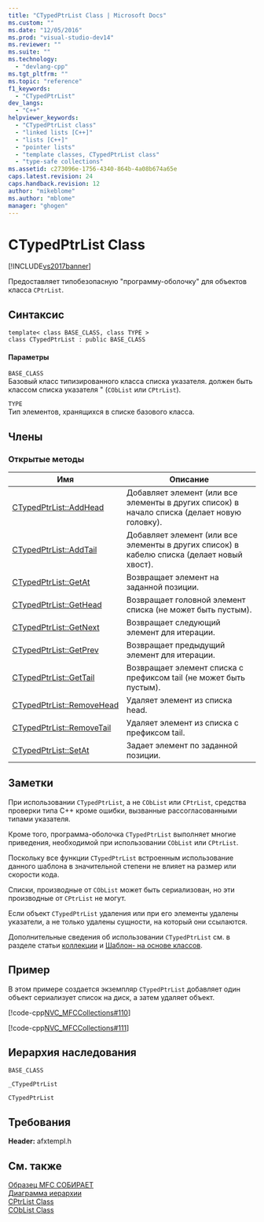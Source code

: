 ```yaml
---
title: "CTypedPtrList Class | Microsoft Docs"
ms.custom: ""
ms.date: "12/05/2016"
ms.prod: "visual-studio-dev14"
ms.reviewer: ""
ms.suite: ""
ms.technology: 
  - "devlang-cpp"
ms.tgt_pltfrm: ""
ms.topic: "reference"
f1_keywords: 
  - "CTypedPtrList"
dev_langs: 
  - "C++"
helpviewer_keywords: 
  - "CTypedPtrList class"
  - "linked lists [C++]"
  - "lists [C++]"
  - "pointer lists"
  - "template classes, CTypedPtrList class"
  - "type-safe collections"
ms.assetid: c273096e-1756-4340-864b-4a08b674a65e
caps.latest.revision: 24
caps.handback.revision: 12
author: "mikeblome"
ms.author: "mblome"
manager: "ghogen"
---
```

# CTypedPtrList Class
[!INCLUDE[vs2017banner](../../assembler/inline/includes/vs2017banner.md)]

Предоставляет типобезопасную "программу\-оболочку" для объектов класса `CPtrList`.  
  
## Синтаксис  
  
```  
template< class BASE_CLASS, class TYPE >  
class CTypedPtrList : public BASE_CLASS  
```  
  
#### Параметры  
 `BASE_CLASS`  
 Базовый класс типизированного класса списка указателя. должен быть классом списка указателя " \(`CObList` или `CPtrList`\).  
  
 `TYPE`  
 Тип элементов, хранящихся в списке базового класса.  
  
## Члены  
  
### Открытые методы  
  
|Имя|Описание|  
|---------|--------------|  
|[CTypedPtrList::AddHead](../Topic/CTypedPtrList::AddHead.md)|Добавляет элемент \(или все элементы в других список\) в начало списка \(делает новую головку\).|  
|[CTypedPtrList::AddTail](../Topic/CTypedPtrList::AddTail.md)|Добавляет элемент \(или все элементы в других список\) в кабелю списка \(делает новый хвост\).|  
|[CTypedPtrList::GetAt](../Topic/CTypedPtrList::GetAt.md)|Возвращает элемент на заданной позиции.|  
|[CTypedPtrList::GetHead](../Topic/CTypedPtrList::GetHead.md)|Возвращает головной элемент списка \(не может быть пустым\).|  
|[CTypedPtrList::GetNext](../Topic/CTypedPtrList::GetNext.md)|Возвращает следующий элемент для итерации.|  
|[CTypedPtrList::GetPrev](../Topic/CTypedPtrList::GetPrev.md)|Возвращает предыдущий элемент для итерации.|  
|[CTypedPtrList::GetTail](../Topic/CTypedPtrList::GetTail.md)|Возвращает элемент списка с префиксом tail \(не может быть пустым\).|  
|[CTypedPtrList::RemoveHead](../Topic/CTypedPtrList::RemoveHead.md)|Удаляет элемент из списка head.|  
|[CTypedPtrList::RemoveTail](../Topic/CTypedPtrList::RemoveTail.md)|Удаляет элемент из списка с префиксом tail.|  
|[CTypedPtrList::SetAt](../Topic/CTypedPtrList::SetAt.md)|Задает элемент по заданной позиции.|  
  
## Заметки  
 При использовании `CTypedPtrList`, а не `CObList` или `CPtrList`, средства проверки типа C\+\+ кроме ошибки, вызванные рассогласованными типами указателя.  
  
 Кроме того, программа\-оболочка `CTypedPtrList` выполняет многие приведения, необходимой при использовании `CObList` или `CPtrList`.  
  
 Поскольку все функции `CTypedPtrList` встроенным использование данного шаблона в значительной степени не влияет на размер или скорости кода.  
  
 Списки, производные от `CObList` может быть сериализован, но эти производные от `CPtrList` не могут.  
  
 Если объект `CTypedPtrList` удаления или при его элементы удалены указатели, а не только удалены сущности, на который они ссылаются.  
  
 Дополнительные сведения об использовании `CTypedPtrList` см. в разделе статьи [коллекции](../../mfc/collections.md) и [Шаблон\- на основе классов](../Topic/Template-Based%20Classes.md).  
  
## Пример  
 В этом примере создается экземпляр `CTypedPtrList` добавляет один объект сериализует список на диск, а затем удаляет объект.  
  
 [!code-cpp[NVC_MFCCollections#110](../../mfc/codesnippet/CPP/ctypedptrlist-class_1.cpp)]  
  
 [!code-cpp[NVC_MFCCollections#111](../../mfc/codesnippet/CPP/ctypedptrlist-class_2.cpp)]  
  
## Иерархия наследования  
 `BASE_CLASS`  
  
 `_CTypedPtrList`  
  
 `CTypedPtrList`  
  
## Требования  
 **Header:**  afxtempl.h  
  
## См. также  
 [Образец MFC СОБИРАЕТ](../../top/visual-cpp-samples.md)   
 [Диаграмма иерархии](../../mfc/hierarchy-chart.md)   
 [CPtrList Class](../Topic/CPtrList%20Class.md)   
 [CObList Class](../../mfc/reference/coblist-class.md)